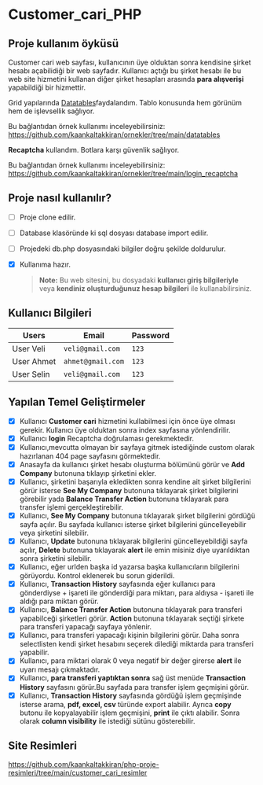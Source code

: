 # Customer_cari_PHP
 ## Proje kullanım öyküsü
Customer cari web sayfası, kullanıcının üye olduktan sonra kendisine şirket hesabı açabilidiği bir web sayfadır. Kullanıcı açtığı bu şirket hesabı ile bu web site hizmetini kullanan diğer şirket hesapları arasında  **para alışverişi** yapabildiği bir hizmettir.

Grid yapılarında [Datatables](https://datatables.net/)faydalandım. Tablo konusunda hem görünüm hem de işlevsellik sağlıyor.

Bu bağlantıdan örnek kullanımı inceleyebilirsiniz: https://github.com/kaankaltakkiran/ornekler/tree/main/datatables

**Recaptcha** kullandım. Botlara karşı güvenlik sağlıyor.

Bu bağlantıdan örnek kullanımı inceleyebilirsiniz: https://github.com/kaankaltakkiran/ornekler/tree/main/login_recaptcha

 ## Proje nasıl kullanılır?
- [ ] Proje clone edilir.
- [ ] Database klasöründe ki sql dosyası database import edilir.
- [ ] Projedeki db.php dosyasındaki bilgiler doğru şekilde doldurulur.
- [X] Kullanıma hazır.
      
   > **Note:**  Bu web sitesini, bu dosyadaki **kullanıcı giriş bilgileriyle**  veya **kendiniz oluşturduğunuz hesap bilgileri**  ile kullanabilirsiniz.

 ## Kullanıcı Bilgileri
 

| Users               |Email                          |Password                         |
|----------------|-------------------------------|-----------------------------|
|User Veli|`veli@gmail.com`              |`123`          |
|User Ahmet          |`ahmet@gmail.com`              |`123`           |
|User Selin          |`veli@gmail.com`             |`123`


 ## Yapılan Temel Geliştirmeler
- [X] Kullanıcı **Customer cari** hizmetini kullabilmesi için önce üye olması gerekir. Kullanıcı üye olduktan sonra index sayfasına yönlendirilir.
- [X] Kullanıcı **login** Recaptcha doğrulaması gerekmektedir.
- [X] Kullanıcı,mevcutta olmayan bir sayfaya gitmek istediğinde custom olarak hazırlanan 404 page sayfasını görmektedir.
- [X] Anasayfa da kullanıcı şirket hesabı oluşturma bölümünü görür ve **Add Company** butonuna tıklayıp şirketini ekler.
- [X] Kullanıcı, şirketini başarıyla ekledikten sonra kendine ait şirket bilgilerini görür isterse **See My Company** butonuna tıklayarak şirket bilgilerini görebilir yada **Balance Transfer Action** butonuna tıklayarak para transfer işlemi gerçekleştirebilir.
- [X] Kullanıcı, **See My Company** butonuna tıklayarak şirket bilgilerini gördüğü sayfa açılır. Bu sayfada kullanıcı isterse şirket bilgilerini güncelleyebilir veya şirketini silebilir.
- [X] Kullanıcı, **Update** butonuna tıklayarak bilgilerini güncelleyebildiği sayfa açılır, **Delete** butonuna tıklayarak **alert** ile emin misiniz diye uyarıldıktan sonra şirketini silebilir.
- [X] Kullanıcı, eğer urlden başka id yazarsa başka kullanıcıların bilgilerini görüyordu. Kontrol eklenerek bu sorun giderildi.
- [X] Kullanıcı, **Transaction History** sayfasında eğer kullanıcı para gönderdiyse + işareti ile gönderdiği para miktarı, para aldıysa - işareti ile aldığı para miktarı görür.
- [X] Kullanıcı, **Balance Transfer Action** butonuna tıklayarak para transferi yapabilceği şirketleri görür. **Action** butonuna tıklayarak seçtiği şirkete para transferi yapacağı sayfaya yönlenir.
- [X] Kullanıcı, para transferi yapacağı kişinin bilgilerini görür. Daha sonra selectlisten kendi şirket hesabını seçerek dilediği miktarda para transferi yapabilir.
- [X] Kullanıcı, para miktari olarak 0 veya negatif bir değer girerse  **alert** ile uyarı mesajı çıkmaktadır.
- [X] Kullanıcı, **para transferi yaptıktan sonra** sağ üst menüde **Transaction History** sayfasını görür.Bu sayfada para transfer işlem geçmişini görür.
- [X] Kullanıcı, **Transaction History** sayfasında gördüğü işlem geçmişinde isterse arama, **pdf, excel, csv** türünde export alabilir. Ayrıca **copy** butonu ile kopyalayabilir işlem geçmişini, **print** ile çıktı alabilir. Sonra olarak **column visibility** ile istediği sütünu gösterebilir.
      
## Site Resimleri
https://github.com/kaankaltakkiran/php-proje-resimleri/tree/main/customer_cari_resimler


